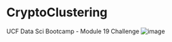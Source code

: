 # CryptoClustering
UCF Data Sci Bootcamp - Module 19 Challenge
![image](https://github.com/Yenorii/CryptoClustering/assets/144069387/032357e3-a58b-4e61-8490-da7419873ab1)
